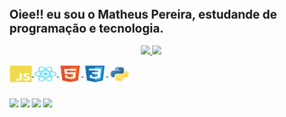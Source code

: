 ## Oiee!! eu sou o Matheus Pereira, estudande de programação e tecnologia.

<div align="center">
  	<a href="https://github.com/PereiraMatheuSilva">
  	<img height="140em" src="https://github-readme-stats.vercel.app/api?username=PereiraMatheuSilva&show_icons=true&theme=dark&include_all_commits=true&count_private=true"/>
  	<img height="120em" src="https://github-readme-stats.vercel.app/api/top-langs/?username=PereiraMatheuSilva&layout=compact&langs_count=7&theme=dark"/>
</div>
  
<div style="display: inline_block"><br>
  <img align="center" alt="matheuspereira-Js" height="30" width="40" src="https://raw.githubusercontent.com/devicons/devicon/master/icons/javascript/javascript-plain.svg">
  <img align="center" alt="matheuspereira-React" height="30" width="40" src="https://raw.githubusercontent.com/devicons/devicon/master/icons/react/react-original.svg">
  <img align="center" alt="matheuspereira-HTML" height="30" width="40" src="https://raw.githubusercontent.com/devicons/devicon/master/icons/html5/html5-original.svg">
  <img align="center" alt="matheuspereira-CSS" height="30" width="40" src="https://raw.githubusercontent.com/devicons/devicon/master/icons/css3/css3-original.svg">
  <img align="center" alt="matheuspereira-Python" height="30" width="40" src="https://raw.githubusercontent.com/devicons/devicon/master/icons/python/python-original.svg">
</div>
  
  ##
  
<div> 
	<a href="https://www.youtube.com/channel/UC5fkjUxY4t0UzFdAX-nI45w" target="_blank"><img src="https://img.shields.io/badge/YouTube-FF0000?style=for-the-badge&logo=youtube&logoColor=white" target="_blank"></a>
	<a href="https://www.instagram.com/p.matheusilva/" target="_blank"><img src="https://img.shields.io/badge/-Instagram-%23E4405F?style=for-the-badge&logo=instagram&logoColor=white" target="_blank"></a>
	<a href="https://discord.gg/matheus.pdasilva#3771" target="_blank"><img src="https://img.shields.io/badge/Discord-7289DA?style=for-the-badge&logo=discord&logoColor=white" target="_blank"></a> 
	<a href = "mailto:matheus856@gmail.com"><img src="https://img.shields.io/badge/-Gmail-%23333?style=for-the-badge&logo=gmail&logoColor=white" target="_blank"></a> 
</div>
